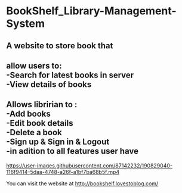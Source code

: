 # BookShelf_Library-Management-System

A website to store book that 
----
allow users to: <br>
-Search for latest books in server <br>
-View details of books <br>
----
Allows libririan to : <br>
-Add books <br>
-Edit book details <br>
-Delete a book <br>
-Sign up & Sign in & Logout <br>
-in adition to all features user have
----
https://user-images.githubusercontent.com/87142232/190829040-116f9414-5daa-4748-a26f-a1bf7ba68b5f.mp4 



You can visit the website at http://bookshelf.lovestoblog.com/

